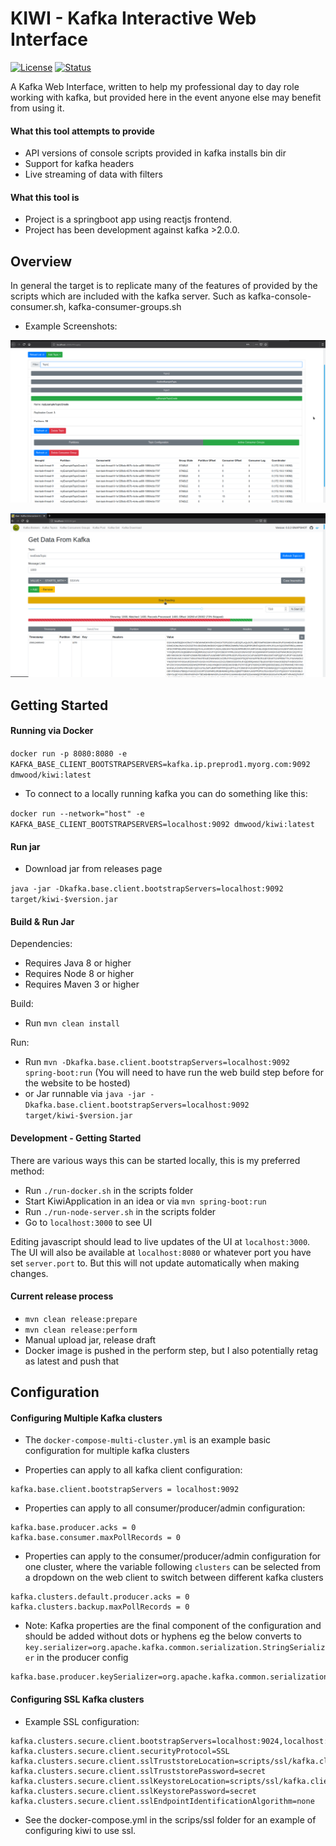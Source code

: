 # KIWI - Kafka Interactive Web Interface 

[![License](https://img.shields.io/badge/License-Apache%202.0-blue.svg)](https://opensource.org/licenses/Apache-2.0)
[![Status](https://img.shields.io/badge/Latest-0.6.1-green.svg)]()

A Kafka Web Interface, written to help my professional day to day role working with kafka, but provided here in the event anyone else may benefit from using it.

#### What this tool attempts to provide
 - API versions of console scripts provided in kafka installs bin dir
 - Support for kafka headers
 - Live streaming of data with filters
  

#### What this tool is
 - Project is a springboot app using reactjs frontend.
 - Project has been development against kafka >2.0.0. 
  
## Overview

In general the target is to replicate many of the features of provided by the scripts which are included with the kafka server. 
Such as kafka-console-consumer.sh, kafka-consumer-groups.sh

- Example Screenshots: 

![Example Screen showing Topic View](./img/TopicView.png "Topic View")


![Example Screen showing Consumer View](./img/ConsumerView.png "Consumer View")


## Getting Started

#### Running via Docker
`docker run -p 8080:8080 -e KAFKA_BASE_CLIENT_BOOTSTRAPSERVERS=kafka.ip.preprod1.myorg.com:9092 dmwood/kiwi:latest`

- To connect to a locally running kafka you can do something like this:

`docker run --network="host" -e KAFKA_BASE_CLIENT_BOOTSTRAPSERVERS=localhost:9092 dmwood/kiwi:latest`
 
#### Run jar

 - Download jar from releases page
 
`java -jar -Dkafka.base.client.bootstrapServers=localhost:9092 target/kiwi-$version.jar`
 
#### Build & Run Jar

Dependencies: 
 - Requires Java 8 or higher 
 - Requires Node 8 or higher
 - Requires Maven 3 or higher
 
Build:
 - Run `mvn clean install`

Run: 
 - Run `mvn -Dkafka.base.client.bootstrapServers=localhost:9092 spring-boot:run` (You will need to have run the web build step before for the website to be hosted)
 - or Jar runnable via `java -jar -Dkafka.base.client.bootstrapServers=localhost:9092 target/kiwi-$version.jar`
  
#### Development - Getting Started

There are various ways this can be started locally, this is my preferred method:

 - Run `./run-docker.sh` in the scripts folder
 - Start KiwiApplication in an idea or via `mvn spring-boot:run`
 - Run `./run-node-server.sh` in the scripts folder
 - Go to `localhost:3000` to see UI
 
Editing javascript should lead to live updates of the UI at `localhost:3000`.
The UI will also be available at `localhost:8080` or whatever port you have set `server.port` to.
But this will not update automatically when making changes.
  

#### Current release process
 - `mvn clean release:prepare`
 - `mvn clean release:perform`
 - Manual upload jar, release draft
 - Docker image is pushed in the perform step, but I also potentially retag as latest and push that
 
## Configuration

#### Configuring Multiple Kafka clusters
 - The `docker-compose-multi-cluster.yml` is an example basic configuration for multiple kafka clusters

 - Properties can apply to all kafka client configuration:
```
kafka.base.client.bootstrapServers = localhost:9092
```
 - Properties can apply to all consumer/producer/admin configuration:
```
kafka.base.producer.acks = 0
kafka.base.consumer.maxPollRecords = 0
```
 - Properties can apply to the consumer/producer/admin configuration for one cluster, where the variable following `clusters` can be selected from a dropdown on the web client to switch between different kafka clusters 
```
kafka.clusters.default.producer.acks = 0
kafka.clusters.backup.maxPollRecords = 0
```
 
 - Note: Kafka properties are the final component of the configuration and should be added without dots or hyphens eg the below converts to `key.serializer=org.apache.kafka.common.serialization.StringSerializer` in the producer config
```
kafka.base.producer.keySerializer=org.apache.kafka.common.serialization.StringSerializer
```

#### Configuring SSL Kafka clusters

 - Example SSL configuration:
 
```
kafka.clusters.secure.client.bootstrapServers=localhost:9024,localhost:9025,localhost:9026
kafka.clusters.secure.client.securityProtocol=SSL
kafka.clusters.secure.client.sslTruststoreLocation=scripts/ssl/kafka.client.truststore.jks
kafka.clusters.secure.client.sslTruststorePassword=secret
kafka.clusters.secure.client.sslKeystoreLocation=scripts/ssl/kafka.client.truststore.jks
kafka.clusters.secure.client.sslKeystorePassword=secret
kafka.clusters.secure.client.sslEndpointIdentificationAlgorithm=none
```
 - See the docker-compose.yml in the scrips/ssl folder for an example of configuring kiwi to use ssl.